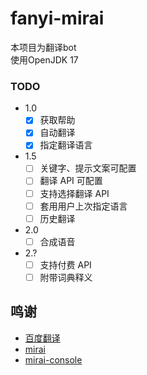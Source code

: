 # fanyi-mirai
本项目为翻译bot  
使用OpenJDK 17

### TODO
- 1.0
  - [x] 获取帮助
  - [x] 自动翻译
  - [x] 指定翻译语言
- 1.5
  - [ ] 关键字、提示文案可配置
  - [ ] 翻译 API 可配置
  - [ ] 支持选择翻译 API 
  - [ ] 套用用户上次指定语言
  - [ ] 历史翻译
- 2.0
  - [ ] 合成语音
- 2.?
  - [ ] 支持付费 API
  - [ ] 附带词典释义
## 鸣谢
- [百度翻译](http://api.fanyi.baidu.com)
- [mirai](https://mirai.mamoe.net/)
- [mirai-console](https://github.com/mamoe/mirai-console)

